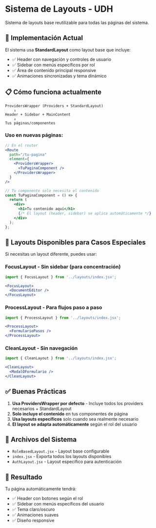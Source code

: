 # Sistema de Layouts - UDH

Sistema de layouts base reutilizable para todas las páginas del sistema.

## 🎯 Implementación Actual

El sistema usa **StandardLayout** como layout base que incluye:
- ✅ Header con navegación y controles de usuario
- ✅ Sidebar con menús específicos por rol
- ✅ Área de contenido principal responsive
- ✅ Animaciones sincronizadas y tema dinámico

## 📋 Cómo funciona actualmente

```
ProvidersWrapper (Providers + StandardLayout)
    ↓
Header + Sidebar + MainContent
    ↓
Tus páginas/componentes
```

### Uso en nuevas páginas:

```jsx
// En el router
<Route 
  path="/tu-pagina" 
  element={
    <ProvidersWrapper>
      <TuPaginaComponent />
    </ProvidersWrapper>
  } 
/>

// Tu componente solo necesita el contenido
const TuPaginaComponent = () => {
  return (
    <div>
      <h1>Tu contenido aquí</h1>
      {/* El layout (header, sidebar) se aplica automáticamente */}
    </div>
  );
};
```

## 🚀 Layouts Disponibles para Casos Especiales

Si necesitas un layout diferente, puedes usar:

### **FocusLayout** - Sin sidebar (para concentración)
```jsx
import { FocusLayout } from '../layouts/index.jsx';

<FocusLayout>
  <DocumentEditor />
</FocusLayout>
```

### **ProcessLayout** - Para flujos paso a paso
```jsx
import { ProcessLayout } from '../layouts/index.jsx';

<ProcessLayout>
  <FormularioPasos />
</ProcessLayout>
```

### **CleanLayout** - Sin navegación
```jsx
import { CleanLayout } from '../layouts/index.jsx';

<CleanLayout>
  <ModalOFormulario />
</CleanLayout>
```

## ✅ Buenas Prácticas

1. **Usa ProvidersWrapper por defecto** - Incluye todos los providers necesarios + StandardLayout
2. **Solo incluye el contenido** en tus componentes de página
3. **Usa layouts específicos** solo cuando sea realmente necesario
4. **El layout se adapta automáticamente** según el rol del usuario

## 📁 Archivos del Sistema

- `RoleBasedLayout.jsx` - Layout base configurable
- `index.jsx` - Exporta todos los layouts disponibles
- `AuthLayout.jsx` - Layout específico para autenticación

## 🎯 Resultado

Tu página automáticamente tendrá:
- ✅ Header con botones según el rol
- ✅ Sidebar con menús específicos del usuario
- ✅ Tema claro/oscuro
- ✅ Animaciones suaves
- ✅ Diseño responsive

